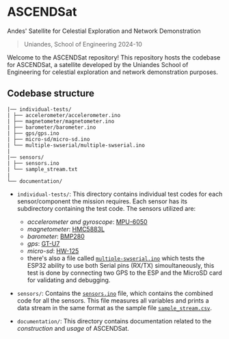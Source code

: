 # ASCENDSat

Andes' Satellite for Celestial Exploration and Network Demonstration

> Uniandes, School of Engineering 2024-10

Welcome to the ASCENDSat repository! This repository hosts the codebase for ASCENDSat, a satellite developed by the Uniandes School of Engineering for celestial exploration and network demonstration purposes.

[//]: <> (##Mission Statement)

## Codebase structure

```
|── individual-tests/
| ├── accelerometer/accelerometer.ino
| ├── magnetometer/magnetometer.ino
| ├── barometer/barometer.ino
| ├── gps/gps.ino
| ├── micro-sd/micro-sd.ino
| └── multiple-swserial/multiple-swserial.ino
|
|── sensors/
| ├── sensors.ino
| └── sample_stream.txt
|
└── documentation/
```

- `individual-tests/`: This directory contains individual test codes for each sensor/component the mission requires. Each sensor has its subdirectory containing the test code. The sensors utilized are:
  - *accelerometer and gyroscope*: [MPU-6050](https://invensense.tdk.com/wp-content/uploads/2015/02/MPU-6000-Datasheet1.pdf)
  - *magnetometer*: [HMC5883L](https://cdn-shop.adafruit.com/datasheets/HMC5883L_3-Axis_Digital_Compass_IC.pdf)
  - *barometer*: [BMP280](https://cdn-shop.adafruit.com/datasheets/BST-BMP280-DS001-11.pdf)
  - *gps*: [GT-U7](https://images-na.ssl-images-amazon.com/images/I/91tuvtrO2jL.pdf)
  - *micro-sd*: [HW-125](https://components101.com/modules/micro-sd-card-module-pinout-features-datasheet-alternatives)
  - there's also a file called [`multiple-swserial.ino`](https://github.com/t-montes/CubeSat/blob/master/individual-tests/multiple-swserial/multiple-swserial.ino) which tests the ESP32 ability to use both Serial pins (RX/TX) simoultaneously, this test is done by connecting two GPS to the ESP and the MicroSD card for validating and debugging.
  
- `sensors/`: Contains the [`sensors.ino`](https://github.com/t-montes/CubeSat/blob/master/sensors/sensors.ino) file, which contains the combined code for all the sensors. This file measures all variables and prints a data stream in the same format as the sample file [`sample_stream.csv`](https://github.com/t-montes/CubeSat/blob/master/sensors/sample_stream.csv).

- `documentation/`: This directory contains documentation related to the _construction_ and _usage_ of ASCENDSat. 

